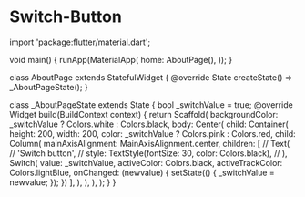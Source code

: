 # Switch-Button


import 'package:flutter/material.dart';

void main() {
  runApp(MaterialApp(
    home: AboutPage(),
  ));
}

class AboutPage extends StatefulWidget {
  @override
  State<AboutPage> createState() => _AboutPageState();
}

class _AboutPageState extends State<AboutPage> {
  bool _switchValue = true;
  @override
  Widget build(BuildContext context) {
    return Scaffold(
      backgroundColor: _switchValue ? Colors.white : Colors.black,
      body: Center(
        child: Container(
          height: 200,
          width: 200,
          color: _switchValue ? Colors.pink : Colors.red,
          child: Column(
            mainAxisAlignment: MainAxisAlignment.center,
            children: [
              // Text(
              //   'Switch button',
              //   style: TextStyle(fontSize: 30, color: Colors.black),
              // ),
              Switch(
                  value: _switchValue,
                  activeColor: Colors.black,
                  activeTrackColor: Colors.lightBlue,
                  onChanged: (newvalue) {
                    setState(() {
                      _switchValue = newvalue;
                    });
                  })
            ],
          ),
        ),
      ),
    );
  }
}

